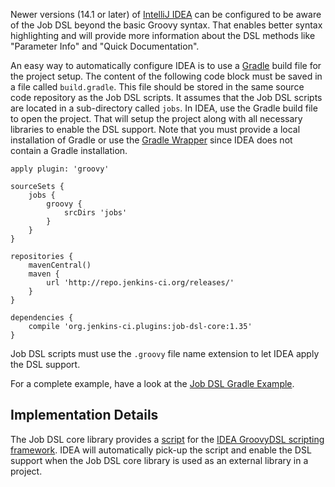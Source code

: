 Newer versions (14.1 or later) of [IntelliJ IDEA](https://www.jetbrains.com/idea/) can be configured to be aware of the
Job DSL beyond the basic Groovy syntax. That enables better syntax highlighting and will provide more information about
the DSL methods like "Parameter Info" and "Quick Documentation".

An easy way to automatically configure IDEA is to use a [Gradle](https://gradle.org/) build file for the project setup.
The content of the following code block must be saved in a file called `build.gradle`. This file should be stored in the
same source code repository as the Job DSL scripts. It assumes that the Job DSL scripts are located in a sub-directory
called `jobs`. In IDEA, use the Gradle build file to open the project. That will setup the project along with all
necessary libraries to enable the DSL support. Note that you must provide a local installation of Gradle or use the
[Gradle Wrapper](https://docs.gradle.org/current/userguide/gradle_wrapper.html) since IDEA does not contain a Gradle
installation.

    apply plugin: 'groovy'

    sourceSets {
        jobs {
            groovy {
                srcDirs 'jobs'
            }
        }
    }

    repositories {
        mavenCentral()
        maven {
            url 'http://repo.jenkins-ci.org/releases/'
        }
    }

    dependencies {
        compile 'org.jenkins-ci.plugins:job-dsl-core:1.35'
    }

Job DSL scripts must use the `.groovy` file name extension to let IDEA apply the DSL support.

For a complete example, have a look at the [Job DSL Gradle Example](https://github.com/sheehan/job-dsl-gradle-example).


Implementation Details
----------------------

The Job DSL core library provides a
[script](https://github.com/jenkinsci/job-dsl-plugin/blob/job-dsl-1.35/job-dsl-core/src/main/resources/javaposse/jobdsl/dsl/idea.gdsl)
for the
[IDEA GroovyDSL scripting framework](https://confluence.jetbrains.com/display/GRVY/Scripting+IDE+for+DSL+awareness).
IDEA will automatically pick-up the script and enable the DSL support when the Job DSL core library is used as an
external library in a project.
